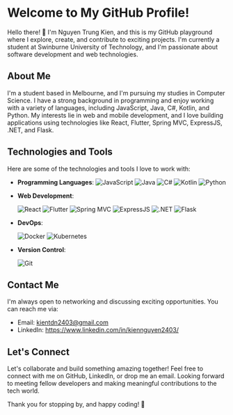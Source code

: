 # Welcome to My GitHub Profile!

Hello there! 👋 I'm Nguyen Trung Kien, and this is my GitHub playground where I explore, create, and contribute to exciting projects. I'm currently a student at Swinburne University of Technology, and I'm passionate about software development and web technologies.

## About Me

I'm a student based in Melbourne, and I'm pursuing my studies in Computer Science. I have a strong background in programming and enjoy working with a variety of languages, including JavaScript, Java, C#, Kotlin, and Python. My interests lie in web and mobile development, and I love building applications using technologies like React, Flutter, Spring MVC, ExpressJS, .NET, and Flask.

## Technologies and Tools

Here are some of the technologies and tools I love to work with:

- **Programming Languages**: <img src="https://img.shields.io/badge/JavaScript-%23323330.svg?logo=javascript&logoColor=%23F7DF1E" alt="JavaScript">
  <img src="https://img.shields.io/badge/Java-%23007396.svg?logo=java&logoColor=white" alt="Java">
  <img src="https://img.shields.io/badge/C%23-%23239120.svg?logo=c-sharp&logoColor=white" alt="C#">
  <img src="https://img.shields.io/badge/Kotlin-%230095D5.svg?logo=kotlin&logoColor=white" alt="Kotlin">
  <img src="https://img.shields.io/badge/Python-%233776AB.svg?logo=python&logoColor=white" alt="Python">

- **Web Development**: 

  <img src="https://img.shields.io/badge/React-%2320232a.svg?logo=react&logoColor=%2361DAFB" alt="React">
  <img src="https://img.shields.io/badge/Flutter-%2302569B.svg?logo=flutter&logoColor=white" alt="Flutter">
  <img src="https://img.shields.io/badge/Spring_MVC-%236DB33F.svg?logo=spring&logoColor=white" alt="Spring MVC">
  <img src="https://img.shields.io/badge/Express.js-%23404d59.svg?logo=express&logoColor=%2361DAFB" alt="ExpressJS">
  <img src="https://img.shields.io/badge/.NET-%235C2D91.svg?logo=.net&logoColor=white" alt=".NET">
  <img src="https://img.shields.io/badge/Flask-%23000.svg?logo=flask&logoColor=white" alt="Flask">

- **DevOps**: 

  <img src="https://img.shields.io/badge/Docker-%232496ED.svg?logo=docker&logoColor=white" alt="Docker">
  <img src="https://img.shields.io/badge/Kubernetes-%23326ce5.svg?logo=kubernetes&logoColor=white" alt="Kubernetes">

- **Version Control**:

  <img src="https://img.shields.io/badge/Git-%23F05032.svg?logo=git&logoColor=white" alt="Git">



## Contact Me

I'm always open to networking and discussing exciting opportunities. You can reach me via:

- Email: kientdn2403@gmail.com
- LinkedIn: https://www.linkedin.com/in/kiennguyen2403/

## Let's Connect

Let's collaborate and build something amazing together! Feel free to connect with me on GitHub, LinkedIn, or drop me an email. Looking forward to meeting fellow developers and making meaningful contributions to the tech world.

Thank you for stopping by, and happy coding! 🚀

<!--
**kiennguyen2403/kiennguyen2403** is a ✨ _special_ ✨ repository because its `README.md` (this file) appears on your GitHub profile.

Here are some ideas to get you started:

- 🔭 I’m currently working on ...
- 🌱 I’m currently learning ...
- 👯 I’m looking to collaborate on ...
- 🤔 I’m looking for help with ...
- 💬 Ask me about ...
- 📫 How to reach me: ...
- 😄 Pronouns: ...
- ⚡ Fun fact: ...
-->
